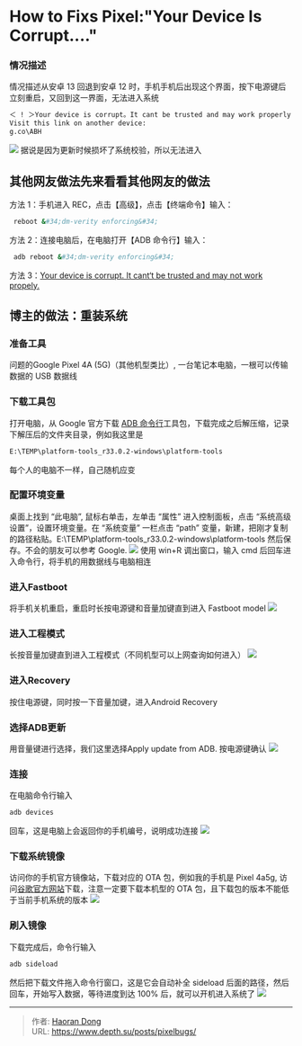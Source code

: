 # How to Fixs Pixel:&#34;Your Device Is Corrupt....&#34;

### 情况描述
情况描述从安卓 13 回退到安卓 12 时，手机手机后出现这个界面，按下电源键后立刻重启，又回到这一界面，无法进入系统
``` bash
＜ ! ＞Your device is corrupt。It cant be trusted and may work properly
Visit this link on another device:
g.co\ABH
```
![](https://s2.loli.net/2022/07/13/1Q9yPH47pzNcLVU.jpg)
据说是因为更新时候损坏了系统校验，所以无法进入
## 其他网友做法先来看看其他网友的做法
方法 1：手机进入 REC，点击【高级】，点击【终端命令】输入：  
``` bash
 reboot &#34;dm-verity enforcing&#34;
 ```
方法 2：连接电脑后，在电脑打开【ADB 命令行】输入：
``` bash
 adb reboot &#34;dm-verity enforcing&#34;
```
方法 3：[Your device is corrupt. It cant‘t be trusted and may not work propely.](http://t.csdn.cn/ZtuM7)

## 博主的做法：重装系统
### 准备工具
问题的Google Pixel 4A (5G)（其他机型类比）, 一台笔记本电脑，一根可以传输数据的 USB 数据线

### 下载工具包
打开电脑，从 Google 官方下载 [ADB 命令行](https://developer.android.google.cn/studio/releases/platform-tools?hl=zh-cn#downloads)工具包，下载完成之后解压缩，记录下解压后的文件夹目录，例如我这里是 
``` bash
E:\TEMP\platform-tools_r33.0.2-windows\platform-tools
```
 每个人的电脑不一样，自己随机应变
 
### 配置环境变量
桌面上找到 “此电脑”, 鼠标右单击，左单击 “属性” 进入控制面板，点击 “系统高级设置”，设置环境变量。在 “系统变量” 一栏点击 “path” 变量，新建，把刚才复制的路径粘贴。E:\TEMP\platform-tools_r33.0.2-windows\platform-tools 然后保存。不会的朋友可以参考 Google.
![](https://s2.loli.net/2022/07/13/BKimrp47wZSs6fk.jpg)
使用 win&#43;R 调出窗口，输入 cmd 后回车进入命令行，将手机的用数据线与电脑相连
### 进入Fastboot
将手机关机重启，重启时长按电源键和音量加键直到进入 Fastboot model
![](https://s2.loli.net/2022/07/13/if9eRjyrBVCbdX1.jpg)
### 进入工程模式
长按音量加键直到进入工程模式（不同机型可以上网查询如何进入）
![](https://s2.loli.net/2022/07/13/HholnZBXrkm5f6E.jpg)
### 进入Recovery
按住电源键，同时按一下音量加键，进入Android Recovery
### 选择ADB更新
用音量键进行选择，我们这里选择Apply update from ADB. 按电源键确认
![](https://s2.loli.net/2022/07/13/JREKaWeTwmZp1dz.jpg)
### 连接
在电脑命令行输入
``` bash
adb devices
```
回车，这是电脑上会返回你的手机编号，说明成功连接
![](https://s2.loli.net/2022/07/13/JlIXGO2zhuEcAdn.jpg)
### 下载系统镜像
访问你的手机官方镜像站，下载对应的 OTA 包，例如我的手机是 Pixel 4a5g, 访问[谷歌官方网站](https://developer.android.google.cn/about/versions/13/download-ota?hl=zh-cn)下载，注意一定要下载本机型的 OTA 包，且下载包的版本不能低于当前手机系统的版本
![](https://s2.loli.net/2022/07/13/9hnN2pQxmo45S1Y.png)
### 刷入镜像
下载完成后，命令行输入

``` bash
adb sideload
``` 
然后把下载文件拖入命令行窗口，这是它会自动补全 sideload 后面的路径，然后回车，开始写入数据，等待进度到达 100% 后，就可以开机进入系统了
![](https://s2.loli.net/2022/07/13/HVmGMv47I58LYQb.jpg)

---

> 作者: [Haoran Dong](https://github.com/TEWQ-1314)  
> URL: https://www.depth.su/posts/pixelbugs/  

